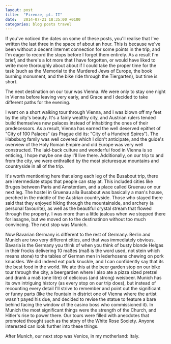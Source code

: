 ```yaml
---
layout: post
title:  "Firenze, pt. II"
date:   2014-07-21 18:35:00 +0100
categories: blog posts travel
---
```


If you've noticed the dates on some of these posts, you'll realise that I've written the last three in the space of about an hour. This is because we've been without a decent internet connection for some points in the trip, and I'm eager to record the stops before I forget them entirely. As a result I'm brief, and there's a lot more that I have forgotten, or would have liked to write more thoroughly about about if I could take the proper time for the task (such as the Memorial to the Murdered Jews of Europe, the book burning monument, and the bike ride through the Tiergarten), but time is short.

The next destination on our tour was Vienna. We were only to stay one night in Vienna before leaving very early, and Grace and I decided to take different paths for the evening.

I went on a short walking tour through Vienna, and I was blown off my feet by the city's beauty. It's a fairly wealthy city, and Austrian rulers tended build themselves new palaces instead of inhabiting the ones of their predecessors. As a result, Vienna has earned the well deserved epithet of "City of 100 Palaces" (as Prague did its: "City of a Hundred Spires"). The Habsburg family was well covered which I didn't anticipate, and the guide's overview of the Holy Roman Empire and old Europe was very well constructed. The laid-back culture and wonderful food in Vienna is so enticing, I hope maybe one day I'll live there. Additionally, on our trip to and from the city, we were enthralled by the most picturesque mountains and countryside in all of the trip.

It's worth mentioning here that along each leg of the Busabout trip, there are intermediate stops that people can stay at. This included cities like Bruges between Paris and Amsterdam, and a place called Gruenau on our next leg. The hostel in Gruenau alla Busabout was basically a man's house, perched in the middle of the Austrian countryside. Those who stayed there said that they enjoyed hiking through the mountainside, and archery (a personal favourite), as well as the beautiful crystal stream that flowed through the property. I was more than a little jealous when we stopped there for lasagne, but we moved on to the destinatinon without too much convincing. The next stop was Munich.

Now Bavarian Germany is different to the rest of Germany. Berlin and Munich are two very different cities, and that was immediately obvious. Bavaria is the Germany you think of when you think of busty blonde Helgas in their frocks delivering 10 maßes (maß is the word used, not stein which means stone) to the tables of German men in lederhosens chewing on pork knuckles. We did indeed eat pork knuckle, and I can confidently say that its the best food in the world. We ate this at the beer garden stop on our bike tour through the city, a beergarden where I also ate a pizza sized pretzel and drank a maß (one litre) of delicious (and strong) weisbeer. Munich has its own intriguing history (as every stop on our trip does), but instead of recounting every detail I'll strive to remember and point out the significant or funny parts (like the fountain in district one of Vienna where the artist wasn't payed his due, and decided to revise the statue to feature a bare behind facing the window of the casino boss who commissioned it). In Munich the most significant things were the strength of the Church, and Hitler's rise to power there. Our tours were filled with anecdotes that promoted thought such as the story of the White Rose Society. Anyone interested can look further into these things.

After Munich, our next stop was Venice, in my motherland: Italy.
